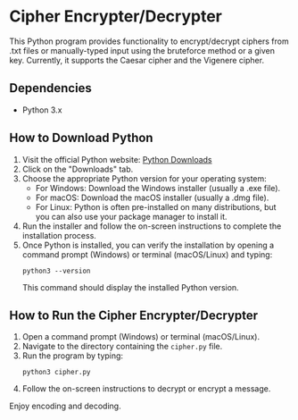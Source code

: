# Cipher Encrypter/Decrypter

This Python program provides functionality to encrypt/decrypt ciphers from .txt files or manually-typed input using the bruteforce method or a given key. Currently, it supports the Caesar cipher and the Vigenere cipher.

## Dependencies
- Python 3.x

## How to Download Python
1. Visit the official Python website: [Python Downloads](https://www.python.org/downloads/)
2. Click on the "Downloads" tab.
3. Choose the appropriate Python version for your operating system:
    - For Windows: Download the Windows installer (usually a .exe file).
    - For macOS: Download the macOS installer (usually a .dmg file).
    - For Linux: Python is often pre-installed on many distributions, but you can also use your package manager to install it.
4. Run the installer and follow the on-screen instructions to complete the installation process.
5. Once Python is installed, you can verify the installation by opening a command prompt (Windows) or terminal (macOS/Linux) and typing:
    ```
    python3 --version
    ```
    This command should display the installed Python version.

## How to Run the Cipher Encrypter/Decrypter
1. Open a command prompt (Windows) or terminal (macOS/Linux).
2. Navigate to the directory containing the `cipher.py` file.
3. Run the program by typing:
    ```
    python3 cipher.py
    ```
4. Follow the on-screen instructions to decrypt or encrypt a message.

Enjoy encoding and decoding.
